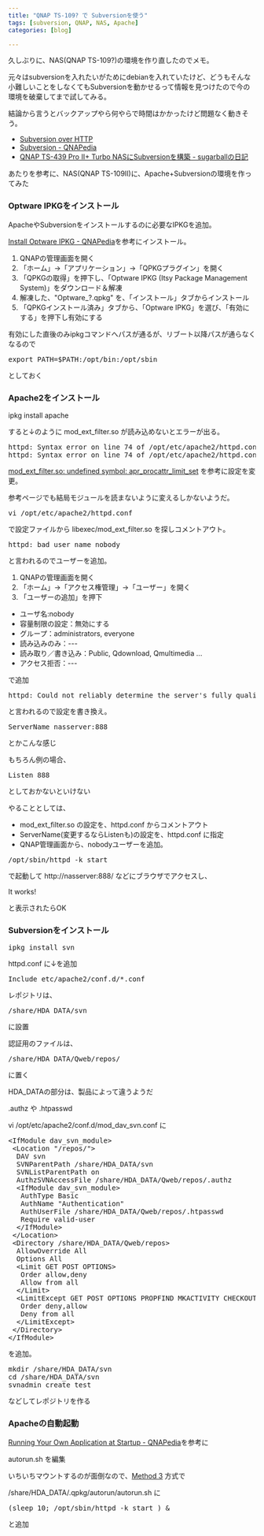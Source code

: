 ```yaml
---
title: "QNAP TS-109? で Subversionを使う"
tags: [subversion, QNAP, NAS, Apache]
categories: [blog]

---
```


久しぶりに、NAS(QNAP TS-109?)の環境を作り直したのでメモ。

元々はsubversionを入れたいがためにdebianを入れていたけど、どうもそんな小難しいことをしなくてもSubversionを動かせるって情報を見つけたので今の環境を破棄してまで試してみる。

結論から言うとバックアップやら何やらで時間はかかったけど問題なく動きそう。

  * [Subversion over HTTP][1]
  * [Subversion - QNAPedia][2]
  * [QNAP TS-439 Pro II+ Turbo NASにSubversionを構築 - sugarballの日記][3]

 [1]: http://forum.qnap.com/viewtopic.php?f=32&t=1779
 [2]: http://wiki.qnap.com/wiki/Subversion
 [3]: http://d.hatena.ne.jp/sugarball/20111029/1319896597

あたりを参考に、NAS(QNAP TS-109II)に、Apache+Subversionの環境を作ってみた

### Optware IPKGをインストール

ApacheやSubversionをインストールするのに必要なIPKGを追加。

[Install Optware IPKG - QNAPedia][4]を参考にインストール。

 [4]: http://wiki.qnap.com/wiki/Install_Optware_IPKG

  1. QNAPの管理画面を開く
  2. 「ホーム」→「アプリケーション」→「QPKGプラグイン」を開く
  3. 「QPKGの取得」を押下し、「Optware IPKG (Itsy Package Management System)」をダウンロード＆解凍
  4. 解凍した、"Optware_?.qpkg" を、「インストール」タブからインストール
  5. 「QPKGインストール済み」タブから、「Optware IPKG」を選び、「有効にする」を押下し有効にする

有効にした直後のみipkgコマンドへパスが通るが、リブート以降パスが通らなくなるので

<pre>export PATH=$PATH:/opt/bin:/opt/sbin
</pre>

としておく

### Apache2をインストール

ipkg install apache

すると↓のように mod\_ext\_filter.so が読み込めないとエラーが出る。

<pre>httpd: Syntax error on line 74 of /opt/etc/apache2/httpd.conf: Cannot load /opt/libexec/mod_ext_filter.so into server: /opt/libexec/mod_ext_filter.so: undefined symbol: apr_procattr_limit_set<br />httpd: Syntax error on line 74 of /opt/etc/apache2/httpd.conf: Cannot load /opt/libexec/mod_ext_filter.so into server: /opt/libexec/mod_ext_filter.so: undefined symbol: apr_procattr_limit_set
</pre>

[mod\_ext\_filter.so: undefined symbol: apr\_procattr\_limit_set][5] を参考に設定を変更。

 [5]: http://forum.synology.com/enu/viewtopic.php?f=34&t=40959

参考ページでも結局モジュールを読まないように変えるしかないようだ。

<pre>vi /opt/etc/apache2/httpd.conf
</pre>

で設定ファイルから libexec/mod\_ext\_filter.so を探しコメントアウト。

<pre>httpd: bad user name nobody
</pre>

と言われるのでユーザーを追加。

  1. QNAPの管理画面を開く
  2. 「ホーム」→「アクセス権管理」→「ユーザー」を開く
  3. 「ユーザーの追加」を押下

  * ユーザ名:nobody
  * 容量制限の設定：無効にする
  * グループ：administrators, everyone
  * 読み込みのみ：\---
  * 読み取り／書き込み：Public, Qdownload, Qmultimedia ...
  * アクセス拒否：\---

で追加

<pre>httpd: Could not reliably determine the server's fully qualified domain name, using ? for ServerName
</pre>

と言われるので設定を書き換え。

<pre>ServerName nasserver:888
</pre>

とかこんな感じ

もちろん例の場合、

<pre>Listen 888
</pre>

としておかないといけない

やることとしては、

  * mod\_ext\_filter.so の設定を、httpd.conf からコメントアウト
  * ServerName(変更するならListenも)の設定を、httpd.conf に指定
  * QNAP管理画面から、nobodyユーザーを追加。

<pre>/opt/sbin/httpd -k start
</pre>

で起動して http://nasserver:888/ などにブラウザでアクセスし、

It works!

と表示されたらOK

### Subversionをインストール

<pre>ipkg install svn
</pre>

httpd.conf に↓を追加

<pre>Include etc/apache2/conf.d/*.conf
</pre>

レポジトリは、

<pre>/share/HDA_DATA/svn
</pre> に設置

認証用のファイルは、

<pre>/share/HDA_DATA/Qweb/repos/
</pre> に置く

HDA_DATAの部分は、製品によって違うようだ

.authz や .htpasswd 

vi /opt/etc/apache2/conf.d/mod\_dav\_svn.conf に

<pre>&lt;IfModule dav_svn_module&gt;<br /> &lt;Location "/repos/"&gt;<br />  DAV svn<br />  SVNParentPath /share/HDA_DATA/svn<br />  SVNListParentPath on<br />  AuthzSVNAccessFile /share/HDA_DATA/Qweb/repos/.authz<br />  &lt;IfModule dav_svn_module&gt;<br />   AuthType Basic<br />   AuthName "Authentication"<br />   AuthUserFile /share/HDA_DATA/Qweb/repos/.htpasswd<br />   Require valid-user<br />  &lt;/IfModule&gt;<br /> &lt;/Location&gt;<br /> &lt;Directory /share/HDA_DATA/Qweb/repos&gt;<br />  AllowOverride All<br />  Options All<br />  &lt;Limit GET POST OPTIONS&gt;<br />   Order allow,deny<br />   Allow from all<br />  &lt;/Limit&gt;<br />  &lt;LimitExcept GET POST OPTIONS PROPFIND MKACTIVITY CHECKOUT MKACTIVITY DELETE PROPPATCH MKCOL MERGE REPORT PUT COPY&gt;<br />   Order deny,allow<br />   Deny from all<br />  &lt;/LimitExcept&gt;<br /> &lt;/Directory&gt;<br />&lt;/IfModule&gt;
</pre>

を追加。

<pre>mkdir /share/HDA_DATA/svn<br />cd /share/HDA_DATA/svn<br />svnadmin create test
</pre>

などしてレポジトリを作る

### Apacheの自動起動

[Running Your Own Application at Startup - QNAPedia][6]を参考に

 [6]: http://wiki.qnap.com/wiki/Autorun.sh

autorun.sh を編集

いちいちマウントするのが面倒なので、[Method 3][7] 方式で

 [7]: http://wiki.qnap.com/wiki/Autorun.sh#Method_3

/share/HDA_DATA/.qpkg/autorun/autorun.sh に

<pre>(sleep 10; /opt/sbin/httpd -k start ) &
</pre>

と追加